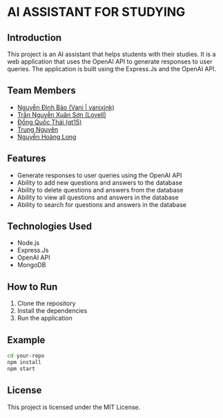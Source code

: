 # AI ASSISTANT FOR STUDYING
## Introduction
This project is an AI assistant that helps students with their studies. It is a web application that uses the OpenAI API to generate responses to user queries. The application is built using the Express.Js and the OpenAI API.

## Team Members
- [Nguyễn Đình Bảo (Vani | vanixjnk)](https://facebook.com/vanixjnk)
- [Trần Nguyễn Xuân Sơn (Lovell)](https://facebook.com/profile.php?id=100074728315651)
- [Đổng Quốc Thái (qt15)](https://facebook.com/profile.php?id=100013997764866)
- [Trung Nguyên](https://facebook.com/DTrungNguyenIT/)
- [Nguyễn Hoàng Long]([https://facebook.com/DTrungNguyenIT/](https://web.facebook.com/nguyen.hoang.329992))

## Features
- Generate responses to user queries using the OpenAI API
- Ability to add new questions and answers to the database
- Ability to delete questions and answers from the database
- Ability to view all questions and answers in the database
- Ability to search for questions and answers in the database

## Technologies Used
- Node.js
- Express.Js
- OpenAI API
- MongoDB

## How to Run
1. Clone the repository
2. Install the dependencies
3. Run the application
## Example
```bash
cd your-repo
npm install
npm start
```

## License
This project is licensed under the MIT License.

